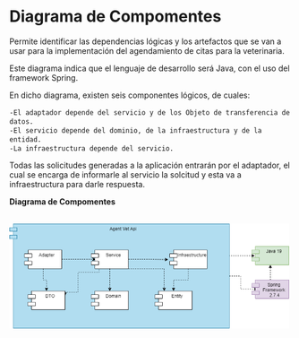 # Diagrama de Compomentes

Permite identificar las dependencias lógicas y los artefactos que se van a usar para la implementación del agendamiento de citas para la veterinaria.

Este diagrama indica que el lenguaje de desarrollo será Java, con el uso del framework Spring.

En dicho diagrama, existen seis componentes lógicos, de cuales:

	-El adaptador depende del servicio y de los Objeto de transferencia de datos.
	-El servicio depende del dominio, de la infraestructura y de la entidad.
	-La infraestructura depende del servicio.

Todas las solicitudes generadas a la aplicación entrarán por el adaptador, el cual se encarga de informarle al servicio la solcitud y esta va a infraestructura para darle respuesta.

**Diagrama de Compomentes**

<br>
<img src="/Images/Diagrama-Componentes/DiagramaComponentes.png" alt="Diagrama de Compomentes" width="500">
